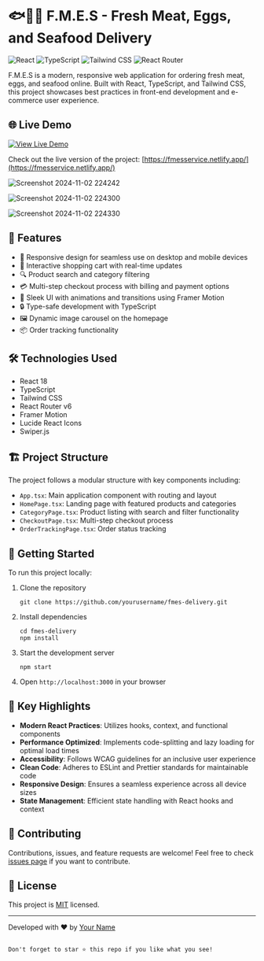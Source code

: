 
# 🐟🥩🥚 F.M.E.S - Fresh Meat, Eggs, and Seafood Delivery

![React](https://img.shields.io/badge/React-20232A?style=for-the-badge&logo=react&logoColor=61DAFB)
![TypeScript](https://img.shields.io/badge/TypeScript-007ACC?style=for-the-badge&logo=typescript&logoColor=white)
![Tailwind CSS](https://img.shields.io/badge/Tailwind_CSS-38B2AC?style=for-the-badge&logo=tailwind-css&logoColor=white)
![React Router](https://img.shields.io/badge/React_Router-CA4245?style=for-the-badge&logo=react-router&logoColor=white)

F.M.E.S is a modern, responsive web application for ordering fresh meat, eggs, and seafood online. Built with React, TypeScript, and Tailwind CSS, this project showcases best practices in front-end development and e-commerce user experience.

## 🌐 Live Demo

[![View Live Demo](https://img.shields.io/badge/View-Live%20Demo-brightgreen?style=for-the-badge)](https://fmesservice.netlify.app/)

Check out the live version of the project: [https://fmesservice.netlify.app/](https://fmesservice.netlify.app/)


![Screenshot 2024-11-02 224242](https://github.com/user-attachments/assets/b2bf5f91-1f93-425e-82c7-96e206aa3de5)

![Screenshot 2024-11-02 224300](https://github.com/user-attachments/assets/7c1b1495-a608-4999-8224-1b5ba84cfb9f)

![Screenshot 2024-11-02 224330](https://github.com/user-attachments/assets/a6920b45-cc52-4fc9-b231-84ccb7a63518)



## 🚀 Features

- 📱 Responsive design for seamless use on desktop and mobile devices
- 🛒 Interactive shopping cart with real-time updates
- 🔍 Product search and category filtering
- 💳 Multi-step checkout process with billing and payment options
- 🎨 Sleek UI with animations and transitions using Framer Motion
- 🔒 Type-safe development with TypeScript
- 🖼️ Dynamic image carousel on the homepage
- 📦 Order tracking functionality

## 🛠️ Technologies Used

- React 18
- TypeScript
- Tailwind CSS
- React Router v6
- Framer Motion
- Lucide React Icons
- Swiper.js

## 🏗️ Project Structure

The project follows a modular structure with key components including:

- `App.tsx`: Main application component with routing and layout
- `HomePage.tsx`: Landing page with featured products and categories
- `CategoryPage.tsx`: Product listing with search and filter functionality
- `CheckoutPage.tsx`: Multi-step checkout process
- `OrderTrackingPage.tsx`: Order status tracking

## 🚀 Getting Started

To run this project locally:

1. Clone the repository
   ```
   git clone https://github.com/yourusername/fmes-delivery.git
   ```

2. Install dependencies
   ```
   cd fmes-delivery
   npm install
   ```

3. Start the development server
   ```
   npm start
   ```

4. Open `http://localhost:3000` in your browser

## 🌟 Key Highlights

- **Modern React Practices**: Utilizes hooks, context, and functional components
- **Performance Optimized**: Implements code-splitting and lazy loading for optimal load times
- **Accessibility**: Follows WCAG guidelines for an inclusive user experience
- **Clean Code**: Adheres to ESLint and Prettier standards for maintainable code
- **Responsive Design**: Ensures a seamless experience across all device sizes
- **State Management**: Efficient state handling with React hooks and context

## 🤝 Contributing

Contributions, issues, and feature requests are welcome! Feel free to check [issues page](https://github.com/yourusername/fmes-delivery/issues) if you want to contribute.

## 📝 License

This project is [MIT](https://choosealicense.com/licenses/mit/) licensed.

---

Developed with ❤️ by [Your Name](https://github.com/yourusername)

```

Don't forget to star ⭐ this repo if you like what you see!
```
